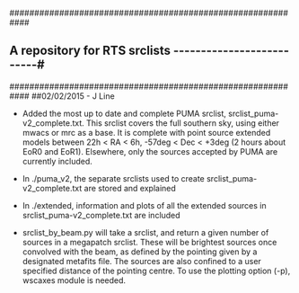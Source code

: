 ############################################################
## A repository for RTS srclists --------------------------#
############################################################
##02/02/2015 - J Line
 - Added the most up to date and complete PUMA srclist,
   srclist_puma-v2_complete.txt. This srclist covers the
   full southern sky, using either mwacs or mrc as a base.
   It is complete with point source extended models between
   22h < RA < 6h, -57deg < Dec < +3deg (2 hours about EoR0
   and EoR1). Elsewhere, only the sources accepted by PUMA
   are currently included.
   
 - In ./puma_v2, the separate srclists used to create
   srclist_puma-v2_complete.txt are stored and explained
   
 - In ./extended, information and plots of all the extended
   sources in srclist_puma-v2_complete.txt are included
   
 - srclist_by_beam.py will take a srclist, and return a
   given number of sources in a megapatch srclist. These 
   will be brightest sources once convolved with the beam, 
   as defined by the pointing given by a designated metafits
   file. The sources are also confined to a user specified
   distance of the pointing centre. To use the plotting option 
   (-p), wscaxes module is needed.
